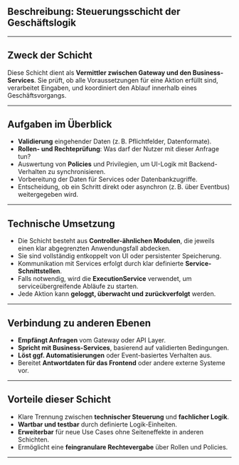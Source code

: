 ## Beschreibung: Steuerungsschicht der Geschäftslogik

---

## Zweck der Schicht

Diese Schicht dient als **Vermittler zwischen Gateway und den Business-Services**. Sie prüft, ob alle Voraussetzungen für eine Aktion erfüllt sind, verarbeitet Eingaben, und koordiniert den Ablauf innerhalb eines Geschäftsvorgangs.

---

## Aufgaben im Überblick

- **Validierung** eingehender Daten (z. B. Pflichtfelder, Datenformate).
- **Rollen- und Rechteprüfung**: Was darf der Nutzer mit dieser Anfrage tun?
- Auswertung von **Policies** und Privilegien, um UI-Logik mit Backend-Verhalten zu synchronisieren.
- Vorbereitung der Daten für Services oder Datenbankzugriffe.
- Entscheidung, ob ein Schritt direkt oder asynchron (z. B. über Eventbus) weitergegeben wird.

---

## Technische Umsetzung

- Die Schicht besteht aus **Controller-ähnlichen Modulen**, die jeweils einen klar abgegrenzten Anwendungsfall abdecken.
- Sie sind vollständig entkoppelt von UI oder persistenter Speicherung.
- Kommunikation mit Services erfolgt durch klar definierte **Service-Schnittstellen**.
- Falls notwendig, wird die **ExecutionService** verwendet, um serviceübergreifende Abläufe zu starten.
- Jede Aktion kann **geloggt, überwacht und zurückverfolgt** werden.

---

## Verbindung zu anderen Ebenen

- **Empfängt Anfragen** vom Gateway oder API Layer.
- **Spricht mit Business-Services**, basierend auf validierten Bedingungen.
- **Löst ggf. Automatisierungen** oder Event-basiertes Verhalten aus.
- Bereitet **Antwortdaten für das Frontend** oder andere externe Systeme vor.

---

## Vorteile dieser Schicht

- Klare Trennung zwischen **technischer Steuerung** und **fachlicher Logik**.
- **Wartbar und testbar** durch definierte Logik-Einheiten.
- **Erweiterbar** für neue Use Cases ohne Seiteneffekte in anderen Schichten.
- Ermöglicht eine **feingranulare Rechtevergabe** über Rollen und Policies.

---
